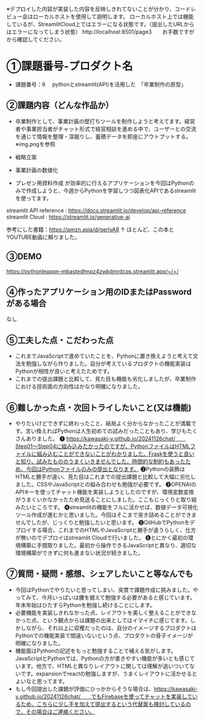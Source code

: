 ※デプロイした内容が実装した内容を反映しきれてないことが分かり、コードレビュー会はローカルホストを使用して説明します。
ローカルホスト上では機能しているが、StreamlitCloud上ではエラーになる状態です。（提出したURLからはエラーになってしまう状態）
http://localhost:8501/page3　　お手数ですがから確認してください。

# ①課題番号-プロダクト名

- 課題番号：6 　pythonとstreamlit(API)を活用した　「卒業制作の原型」

## ②課題内容（どんな作品か）

- 卒業制作として、事業計画の壁打ちツールを制作しようと考えてます。経営者や事業担当者がチャット形式で経営相談を進める中で、ユーザーとの交流を通じて情報を整理・深掘りし、蓄積データを即座にアウトプットする。
※img.pngを参照

- 戦略立案
- 事業計画の数値化
- プレゼン用資料作成
が効率的に行えるアプリケーションを今回はPythonのみで作成しようと、今週からPythonを学習しつつ図表化APIであるstreamlitを使ってます。

streamlit API reference :  https://docs.streamlit.io/develop/api-reference
streamlit Cloud : https://streamlit.io/generative-ai

参考にした書籍：https://amzn.asia/d/gerIvA8
↑
ほとんど、この本とYOUTUBE動画に頼りました。

## ③DEMO

https://pythonleappn-mbastedhnpz4zwkdmrdcqs.streamlit.app/~/+/

## ④作ったアプリケーション用のIDまたはPasswordがある場合

なし

## ⑤工夫した点・こだわった点

- これまでJavaScriptで進めていたことを、Pythonに置き換えようと考えて文法を勉強しながら作りました。自分が考えているプロダクトの機能実装はPythonが相性が良いと考えたためです。
- これまでの提出課題と比較して、見た目も機能も劣化しましたが、卒業制作における技術面の方向性はかなり明確になりました。

## ⑥難しかった点・次回トライしたいこと(又は機能)

- やりたいけどできずに終わったこと、結局よく分からなかったことが満載です。言い換えればPythonは人生初めての試みだったこともあり、学びもたくさんありました。
❶ https://kawasaki-y.github.io/20241126chat/　　Step01〜Step04に組み込みたかったのですが、PythonファイルはHTMLファイルに組み込むことができないことがわかりました。Fraskを使うと良いと知り、試みたもののうまくいきませんでした。時間的な制約もあったため、今回はPythonファイルのみの提出となります。
❷Pythonの装飾はHTMLと勝手が違い、見た目はこれまでの提出課題と比較して大幅に劣化しました。CSSやJavaScriptとの組み合わせも勉強が必要です。
❸OPENAIのAPIキーを使ってチャット機能を実装しようとしたのですが、環境変数変換がうまくいかなかったため見送ることにしました。ここもじっくりと取り組みたいところです。
❹streamlitの機能をフルに活かせば、数値データ可視化ツール作成が進むかと思いました。今回はそこまで突き詰めることができませんでしたが、じっくりと勉強したいと思います。
❺GitHubでPythonをデプロイする場合、これまでのHTMLやJavaScriptと勝手が違うらしく、仕方が無いのでデプロイはstreamlit Cloudで行いました。
❻とにかく最初の環境構築に手間取りました。最初から操作できるJavaScriptと異なり、適切な環境構築ができずに何も進まない状況が続きました。



## ⑦質問・疑問・感想、シェアしたいこと等なんでも

- 今回はPythonでやりたいと思ってしまい、突貫で課題作成に挑みました。やってみて、今月いっぱいは腰を据えて勉強する必要があると感じています。年末年始はひたすらPythonを勉強し続けることにします。
- 必要機能を実装しきれなかった点、レイアウトを美しく整えることができなかった点、という観点からは課題の出来としてはイマイチに感じてます。しかしながら、それ以上に収穫だったのは、自分のイメージするプロダクトはPythonでの機能実装で間違いないという点、プロダクトの骨子イメージが明確になりました。
- 機能面はPythonの記述をもっと勉強することで補える気がします。JavaScriptとPythonでは、Pythonの方が書きやすい機能が多いとも感じています。他方で、HTMLと異なりレイアウトに関しては理解が追いついてないです。expansionでreactの勉強しますが、うまくレイアウトに活かせるとよいなと思ってます。
- もし今回提出した課題が評価にひっかからそうな場合は、https://kawasaki-y.github.io/20241126chat/　　でもFirebaseを使ってチャットを実装しているため、こちらに少し手を加えて提出するという代替案も検討しているので、その場合はご連絡ください。

